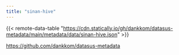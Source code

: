 ```yaml
---
title: "sinan-hive"
---
```


{{< remote-data-table "https://cdn.statically.io/gh/dankkom/datasus-metadata/main/metadata/data/sinan-hive.json" >}}

https://github.com/dankkom/datasus-metadata
